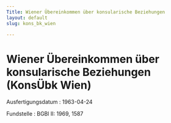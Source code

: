 ```yaml
---
Title: Wiener Übereinkommen über konsularische Beziehungen
layout: default
slug: kons_bk_wien

---
```


# Wiener Übereinkommen über konsularische Beziehungen (KonsÜbk Wien)

Ausfertigungsdatum
:   1963-04-24

Fundstelle
:   BGBl II: 1969, 1587


